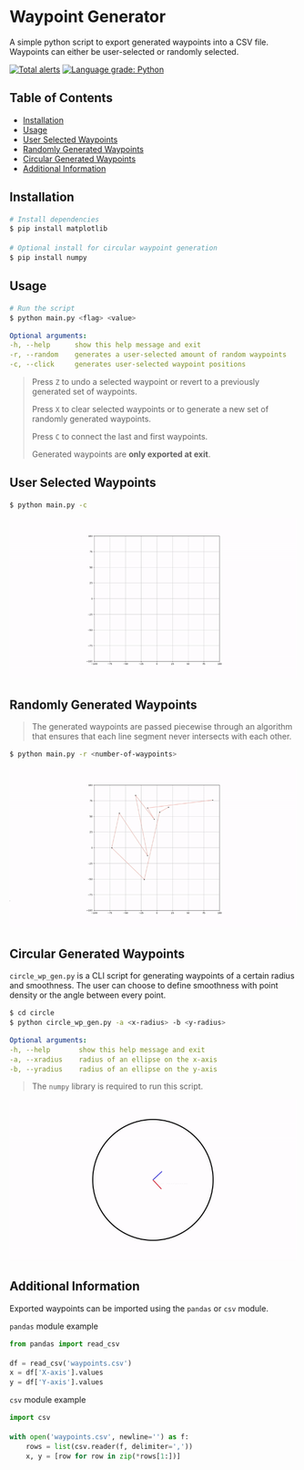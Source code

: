 # Waypoint Generator

A simple python script to export generated waypoints into a CSV file. Waypoints can either be user-selected or randomly selected.

[![Total alerts](https://img.shields.io/lgtm/alerts/g/winstxnhdw/WaypointGenerator.svg?logo=lgtm&logoWidth=18)](https://lgtm.com/projects/g/winstxnhdw/WaypointGenerator/alerts/)
[![Language grade: Python](https://img.shields.io/lgtm/grade/python/g/winstxnhdw/WaypointGenerator.svg?logo=lgtm&logoWidth=18)](https://lgtm.com/projects/g/winstxnhdw/WaypointGenerator/context:python)

## Table of Contents

- [Installation](#Installation)
- [Usage](#Usage)
- [User Selected Waypoints](#User-Selected-Waypoints)
- [Randomly Generated Waypoints](#Randomly-Generated-Waypoints)
- [Circular Generated Waypoints](#Circular-Generated-Waypoints)
- [Additional Information](#Additional-Information)

## Installation

```bash
# Install dependencies
$ pip install matplotlib

# Optional install for circular waypoint generation
$ pip install numpy
```

## Usage

```bash
# Run the script
$ python main.py <flag> <value>
```

```yaml
Optional arguments:
-h, --help      show this help message and exit
-r, --random    generates a user-selected amount of random waypoints
-c, --click     generates user-selected waypoint positions   
```

>Press `Z` to undo a selected waypoint or revert to a previously generated set of waypoints.
>
>Press `X` to clear selected waypoints or to generate a new set of randomly generated waypoints.
>
>Press `C` to connect the last and first waypoints.
>
>Generated waypoints are **only exported at exit**.

## User Selected Waypoints


```bash
$ python main.py -c
```

<div align="center">
	<img src="resources/clickgen.gif" />
</div>

## Randomly Generated Waypoints

>The generated waypoints are passed piecewise through an algorithm that ensures that each line segment never intersects with each other.
>
```bash
$ python main.py -r <number-of-waypoints>
```

<div align="center">
	<img src="resources/randgen.gif" />
</div>

## Circular Generated Waypoints

`circle_wp_gen.py` is a CLI script for generating waypoints of a certain radius and smoothness. The user can choose to define smoothness with point density or the angle between every point.

```bash
$ cd circle
$ python circle_wp_gen.py -a <x-radius> -b <y-radius>
```

```yaml
Optional arguments:
-h, --help       show this help message and exit
-a, --xradius    radius of an ellipse on the x-axis
-b, --yradius    radius of an ellipse on the y-axis 
```

> The `numpy` library is required to run this script.

<div align="center">
	<img src="resources/circlegen.gif" />
</div>

## Additional Information

Exported waypoints can be imported using the `pandas` or `csv` module.

`pandas` module example

```python
from pandas import read_csv

df = read_csv('waypoints.csv')
x = df['X-axis'].values
y = df['Y-axis'].values
```

`csv` module example

```python
import csv

with open('waypoints.csv', newline='') as f:
    rows = list(csv.reader(f, delimiter=','))
    x, y = [row for row in zip(*rows[1:])]
```
